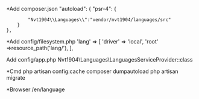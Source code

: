 *Add composer.json
"autoload": {
        "psr-4": {
            
            "Nvt1904\\Languages\\":"vendor/nvt1904/languages/src"
        }
    },

*Add config/filesystem.php
'lang' => [
            'driver' => 'local',
            'root' =>resource_path('lang/'),
        ],

Add config/app.php
Nvt1904\Languages\LanguagesServiceProvider::class


*Cmd
php artisan config:cache
composer dumpautoload
php artisan migrate

*Browser
<domain>/en/language
